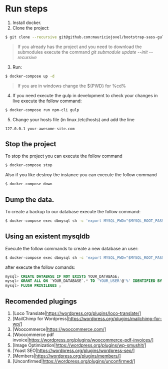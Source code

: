 # Run steps
1. Install docker.
2. Clone the project:
```bash
$ git clone --recursive git@github.com:mauriciojovel/bootstrap-sass-gulp-vanilla.git your-awesome-site
```
> If you already has the project and you need to download the submodules execute the command *git submodule update --init --recursive*
3. Run:
```bash
$ docker-compose up -d
```
> If you are in windows change the ${PWD} for %cd%
4. If you need execute the gulp in development to check your changes in live execute the follow command:
```bash
$ docker-compose run npm-cli gulp
```
5. Change your hosts file (in linux /etc/hosts) and add the line
```
127.0.0.1 your-awesome-site.com
```

## Stop the project
To stop the project you can execute the follow command
```bash
$ docker-compose stop
```
Also if you like destroy the instance you can execute the follow command
```bash
$ docker-compose down
```

## Dump the data.
To create a backup to our database execute the follow command:
```bash
$ docker-compose exec dbmysql sh -c 'export MYSQL_PWD="$MYSQL_ROOT_PASSWORD";exec mysqldump -uroot site' > ./scripts/database.sql
```

## Using an existent mysqldb
Execute the follow commands to create a new database an user:
```bash
$ docker-compose exec dbmysql sh -c 'export MYSQL_PWD="$MYSQL_ROOT_PASSWORD"; mysql'
```
after execute the follow comands:
```sql
mysql> CREATE DATABASE IF NOT EXISTS YOUR_DATABASE;
mysql> GRANT ALL ON `YOUR_DATABASE`.* TO 'YOUR_USER'@'%' IDENTIFIED BY 'YOUR_PASSWORD';
mysql> FLUSH PRIVILEGES ;
```

## Recomended plugings
1. [Loco Translate|https://wordpress.org/plugins/loco-translate/]
2. [MailChimp for Wordpress|https://wordpress.org/plugins/mailchimp-for-wp/]
3. [Woocommerce|https://woocommerce.com/]
4. [Woocommerce pdf invoice|https://wordpress.org/plugins/woocommerce-pdf-invoices/]
5. [Image Optimization|https://wordpress.org/plugins/wp-smushit/]
6. [Yoast SEO|https://wordpress.org/plugins/wordpress-seo/]
7. [Members|https://wordpress.org/plugins/members/]
8. [Unconfirmed|https://wordpress.org/plugins/unconfirmed/]

